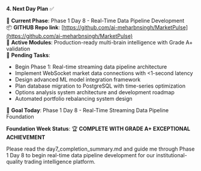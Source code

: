 **4\. Next Day Plan** ✅

🧠 **Current Phase**: Phase 1 Day 8 - Real-Time Data Pipeline Development  
📦 **GITHUB Repo link**: [https://github.com/ai-meharbnsingh/MarketPulse](https://github.com/ai-meharbnsingh/MarketPulse)  
🧹 **Active Modules**: Production-ready multi-brain intelligence with Grade A+ validation  
🚧 **Pending Tasks**:

*   Begin Phase 1: Real-time streaming data pipeline architecture
*   Implement WebSocket market data connections with <1-second latency
*   Design advanced ML model integration framework
*   Plan database migration to PostgreSQL with time-series optimization
*   Options analysis system architecture and development roadmap
*   Automated portfolio rebalancing system design

🎯 **Goal Today**: Phase 1 Day 8 - Real-Time Streaming Data Pipeline Foundation

**Foundation Week Status**: 🏆 **COMPLETE WITH GRADE A+ EXCEPTIONAL ACHIEVEMENT**

Please read the day7\_completion\_summary.md and guide me through Phase 1 Day 8 to begin real-time data pipeline development for our institutional-quality trading intelligence platform.
